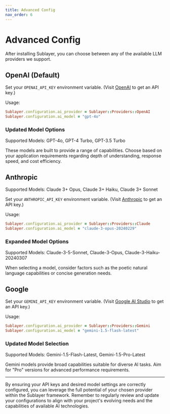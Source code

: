 ```yaml
---
title: Advanced Config
nav_order: 6
---
```

# Advanced Config

After installing Sublayer, you can choose between any of the available LLM providers we support.

## OpenAI (Default)

Set your `OPENAI_API_KEY` environment variable. (Visit [OpenAI](https://openai.com/product) to get an API key.)

Usage:

```ruby
Sublayer.configuration.ai_provider = Sublayer::Providers::OpenAI
Sublayer.configuration.ai_model = "gpt-4o"
```

### Updated Model Options

Supported Models: GPT-4o, GPT-4 Turbo, GPT-3.5 Turbo

These models are built to provide a range of capabilities. Choose based on your application requirements regarding depth of understanding, response speed, and cost efficiency.

## Anthropic

Supported Models: Claude 3+ Opus, Claude 3+ Haiku, Claude 3+ Sonnet

Set your `ANTHROPIC_API_KEY` environment variable. (Visit [Anthropic](https://anthropic.com/) to get an API key.)

Usage:

```ruby
Sublayer.configuration.ai_provider = Sublayer::Providers::Claude
Sublayer.configuration.ai_model = "claude-3-opus-20240229"
```

### Expanded Model Options

Supported Models: Claude-3-5-Sonnet, Claude-3-Opus, Claude-3-Haiku-20240307

When selecting a model, consider factors such as the poetic natural language capabilities or concise generation needs.

## Google

Set your `GEMINI_API_KEY` environment variable. (Visit [Google AI Studio](https://ai.google.dev/) to get an API key.)

Usage:

```ruby
Sublayer.configuration.ai_provider = Sublayer::Providers::Gemini
Sublayer.configuration.ai_model = "gemini-1.5-flash-latest"
```

### Updated Model Selection

Supported Models: Gemini-1.5-Flash-Latest, Gemini-1.5-Pro-Latest

Gemini models provide broad capabilities suitable for diverse AI tasks. Aim for "Pro" versions for advanced performance requirements.

---

By ensuring your API keys and desired model settings are correctly configured, you can leverage the full potential of your chosen provider within the Sublayer framework. Remember to regularly review and update your configurations to align with your project's evolving needs and the capabilities of available AI technologies.